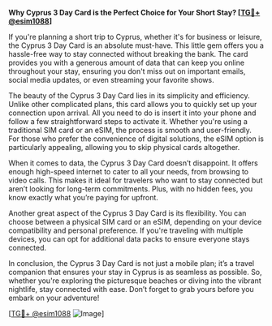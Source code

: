 **Why Cyprus 3 Day Card is the Perfect Choice for Your Short Stay? [[TG💪+ @esim1088](https://t.me/s/esim1088)]**

If you're planning a short trip to Cyprus, whether it's for business or leisure, the Cyprus 3 Day Card is an absolute must-have. This little gem offers you a hassle-free way to stay connected without breaking the bank. The card provides you with a generous amount of data that can keep you online throughout your stay, ensuring you don't miss out on important emails, social media updates, or even streaming your favorite shows.

The beauty of the Cyprus 3 Day Card lies in its simplicity and efficiency. Unlike other complicated plans, this card allows you to quickly set up your connection upon arrival. All you need to do is insert it into your phone and follow a few straightforward steps to activate it. Whether you're using a traditional SIM card or an eSIM, the process is smooth and user-friendly. For those who prefer the convenience of digital solutions, the eSIM option is particularly appealing, allowing you to skip physical cards altogether.

When it comes to data, the Cyprus 3 Day Card doesn’t disappoint. It offers enough high-speed internet to cater to all your needs, from browsing to video calls. This makes it ideal for travelers who want to stay connected but aren’t looking for long-term commitments. Plus, with no hidden fees, you know exactly what you’re paying for upfront.

Another great aspect of the Cyprus 3 Day Card is its flexibility. You can choose between a physical SIM card or an eSIM, depending on your device compatibility and personal preference. If you're traveling with multiple devices, you can opt for additional data packs to ensure everyone stays connected.

In conclusion, the Cyprus 3 Day Card is not just a mobile plan; it’s a travel companion that ensures your stay in Cyprus is as seamless as possible. So, whether you're exploring the picturesque beaches or diving into the vibrant nightlife, stay connected with ease. Don’t forget to grab yours before you embark on your adventure! 

[[TG💪+ @esim1088](https://t.me/s/esim1088) ![Image](https://i.postimg.cc/Y0z9fWf4/image.png)]